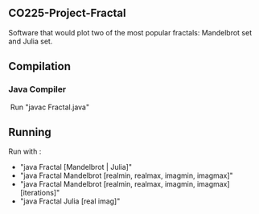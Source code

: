 ## CO225-Project-Fractal
  Software that would plot two of the most popular fractals: Mandelbrot set and Julia set.

## Compilation
  ### Java Compiler
  Run "javac Fractal.java"
  
## Running
  Run with :
  - "java Fractal [Mandelbrot | Julia]"
  - "java Fractal Mandelbrot [realmin, realmax, imagmin, imagmax]"
  - "java Fractal Mandelbrot [realmin, realmax, imagmin, imagmax] [iterations]"
  - "java Fractal Julia [real imag]"
  
